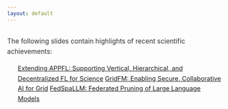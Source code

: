 ```yaml
---
layout: default
---
```


<div style="margin-top: 30px; margin-bottom: 30px; text-align: left; max-width: 800px; margin-left: auto; margin-right: auto;">

<p style="color: #333; font-size: 1.1em; line-height: 1.6;">
  The following slides contain highlights of recent scientific achievements:
</p>

<ul style="color: #333; font-size: 1.05em; margin-top: 15px; line-height: 1.6;">
    <il><a href="CCGrid-2025-submitted.pdf" target="_black">Extending APPFL: Supporting Vertical, Hierarchical, and Decentralized FL for Science</a></il>
    <il><a href="GridFM-submitted.pdf" target="_black">GridFM: Enabling Secure, Collaborative AI for Grid</a></il>
    <il><a href="FedSpaLLM-submitted.pdf" target="_black">FedSpaLLM: Federated Pruning of Large Language Models</a></il>
</ul>

</div>
